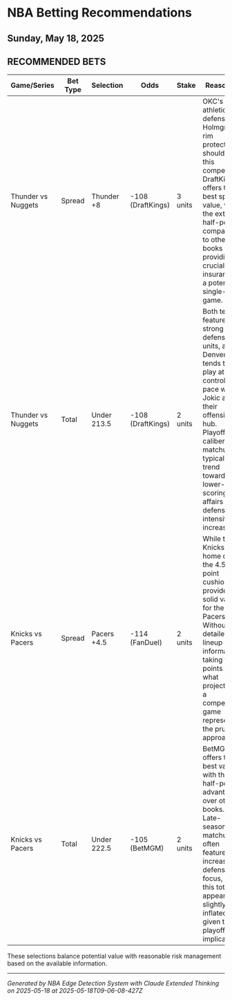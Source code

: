 # NBA Betting Recommendations
## Sunday, May 18, 2025

## RECOMMENDED BETS
| Game/Series | Bet Type | Selection | Odds | Stake | Reasoning |
|-------------|----------|-----------|------|-------|-----------|
| Thunder vs Nuggets | Spread | Thunder +8 | -108 (DraftKings) | 3 units | OKC's athletic defense and Holmgren's rim protection should keep this competitive. DraftKings offers the best spread value, with the extra half-point compared to other books providing crucial insurance in a potential single-digit game. |
| Thunder vs Nuggets | Total | Under 213.5 | -108 (DraftKings) | 2 units | Both teams feature strong defensive units, and Denver tends to play at a controlled pace with Jokic as their offensive hub. Playoff-caliber matchups typically trend toward lower-scoring affairs as defensive intensity increases. |
| Knicks vs Pacers | Spread | Pacers +4.5 | -114 (FanDuel) | 2 units | While the Knicks hold home court, the 4.5-point cushion provides solid value for the Pacers. Without detailed lineup information, taking the points in what projects as a competitive game represents the prudent approach. |
| Knicks vs Pacers | Total | Under 222.5 | -105 (BetMGM) | 2 units | BetMGM offers the best value with the half-point advantage over other books. Late-season matchups often feature increased defensive focus, and this total appears slightly inflated given the playoff implications. |

These selections balance potential value with reasonable risk management based on the available information.

---
*Generated by NBA Edge Detection System with Claude Extended Thinking on 2025-05-18 at 2025-05-18T09-06-08-427Z*
